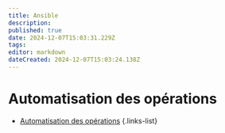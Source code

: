 ```yaml
---
title: Ansible
description: 
published: true
date: 2024-12-07T15:03:31.229Z
tags: 
editor: markdown
dateCreated: 2024-12-07T15:03:24.138Z
---
```


# Automatisation des opérations

- [Automatisation des opérations](/automatisation_opérations)
{.links-list}

